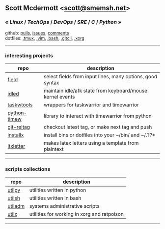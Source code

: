 ## Scott Mcdermott \<scott@smemsh.net\>
### « *Linux* / *TechOps* / *DevOps* / *SRE* / *C* / *Python* »

github:
[pulls](https://github.com/pulls?q=is:pr+author:smemsh),
[issues](https://github.com/pulls?q=is:issue+author:smemsh),
[comments](https://github.com/pulls?q=commenter:smemsh)  
dotfiles:
[.tmux](https://github.com/smemsh/.tmux/),
[.vim](https://github.com/smemsh/.vim/),
[.bash](https://github.com/smemsh/.bash/),
[.gitcli](https://github.com/smemsh/.gitcli/),
[.xorg](https://github.com/smemsh/.xorg/)

____

### interesting projects

| repo                                                      | description                                               |
| --------------------------------------------------------- | --------------------------------------------------------- |
| [field](https://github.com/smemsh/field/)                 | select fields from input lines, many options, good syntax |
| [idled](https://github.com/smemsh/idled/)                 | maintain idle/afk state from keyboard/mouse kernel events |
| [taskwtools](https://github.com/smemsh/taskwtools/)       | wrappers for taskwarrior and timewarrior                  |
| [python-timew](https://github.com/smemsh/python-timew/)   | library to interact with timewarrior from python          |
| [git-reltag](https://github.com/smemsh/git-reltag/)       | checkout latest tag, or make next tag and push            |
| [installx](https://github.com/smemsh/installx/)           | install bins or dotfiles into your ~/bin/ and ~/.??*      |
| [ltxletter](https://github.com/smemsh/ltxletter/)         | makes latex letters using a template from plaintext       |

____

### scripts collections

| repo                                                  | description                                     |
| ----------------------------------------------------- | ----------------------------------------------- |
| [utilpy](https://github.com/smemsh/utilpy/)           | utilities written in python                     |
| [utilsh](https://github.com/smemsh/utilsh/)           | utilities written in bash                       |
| [utiladm](https://github.com/smemsh/utiladm/)         | systems administrative scripts                  |
| [utilx](https://github.com/smemsh/utilx/)             | utilities for working in xorg and ratpoison     |

____
